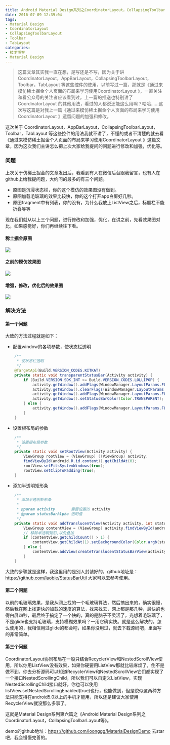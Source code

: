 ```yaml
---
title: Android Material Design系列之CoordinatorLayout，CollapsingToolbarLayout等
date: 2016-07-09 12:39:04
tags:
- Material Design
- CoordinatorLayout
- CollapsingToolbarLayout
- Toolbar
- TabLayout
categories: 
- 技术博客
- Material Design
---
```

>这篇文章其实我一直在想，是写还是不写，因为关于讲 CoordinatorLayout，AppBarLayout，CollapsingToolbarLayout，Toolbar，TabLayout 等这些控件的使用，以前写过一篇，那就是《通过来模仿稀土掘金个人页面的布局来学习使用CoordinatorLayout 》，一直关注和看公众号的关注者应该看到过，上一篇的推送也特别讲了 CoordinatorLayout 的其他用法，看过的人都说还能这么用啊？哈哈……这次写这篇是对我上一篇《通过来模仿稀土掘金个人页面的布局来学习使用CoordinatorLayout 》遗留问题的加强和修改。

这次关于 CoordinatorLayout，AppBarLayout，CollapsingToolbarLayout，Toolbar，TabLayout 等这些控件的用法我就不讲了，不懂的或者不清楚的就去看《通过来模仿稀土掘金个人页面的布局来学习使用CoordinatorLayout 》这篇文章，因为这次我们主讲怎么把上次大家给我提问的问题进行修改和加强，优化等。
<!--more-->
### 问题
上次关于仿稀土掘金的文章发出后，我看到有人在微信后台跟我留言，也有人在github上给我提问题，大约问的最多的有三个问题。
* 原图是沉浸状态栏，你的这个模仿的效果图没有做到。
* 原图加载毛玻璃的效果比较快，你的这个打开app白屏好几秒。
* 原图fragment中有列表，你的没有，为什么我放上ListView之后，标题栏不能折叠等等

现在我们就从以上三个问题，进行修改和加强，优化，在讲之前，先看效果图对比，如果感觉好，你们再继续往下看。

#### 稀土掘金原图
![](https://raw.githubusercontent.com/loonggg/CoordinatorLayoutDemo/master/image/1.gif)

#### 之前的模仿效果图
![](https://raw.githubusercontent.com/loonggg/MaterialDesignDemo/master/image/%E4%B9%8B%E5%89%8D%E6%A8%A1%E4%BB%BF%E7%9A%84%E6%95%88%E6%9E%9C%E5%9B%BE.gif)

#### 增强，修改，优化后的效果图
![](https://raw.githubusercontent.com/loonggg/CoordinatorLayoutDemo/master/image/cld.gif)

### 解决方法

#### 第一个问题
大致的方法过程就是如下：
* 配置window的各项参数，使状态栏透明
```java
    /**
     * 使状态栏透明
     */
    @TargetApi(Build.VERSION_CODES.KITKAT)
    private static void transparentStatusBar(Activity activity) {
        if (Build.VERSION.SDK_INT >= Build.VERSION_CODES.LOLLIPOP) {
            activity.getWindow().addFlags(WindowManager.LayoutParams.FLAG_DRAWS_SYSTEM_BAR_BACKGROUNDS);
            activity.getWindow().clearFlags(WindowManager.LayoutParams.FLAG_TRANSLUCENT_STATUS);
            activity.getWindow().addFlags(WindowManager.LayoutParams.FLAG_TRANSLUCENT_NAVIGATION);
            activity.getWindow().setStatusBarColor(Color.TRANSPARENT);
        } else {
            activity.getWindow().addFlags(WindowManager.LayoutParams.FLAG_TRANSLUCENT_STATUS);
        }
    }
```

* 设置根布局的参数
```java
    /**
     * 设置根布局参数
     */
    private static void setRootView(Activity activity) {
        ViewGroup rootView = (ViewGroup) ((ViewGroup) activity.
        findViewById(android.R.id.content)).getChildAt(0);
        rootView.setFitsSystemWindows(true);
        rootView.setClipToPadding(true);
    }
```

* 添加半透明矩形条
```java
    /**
     * 添加半透明矩形条
     *
     * @param activity       需要设置的 activity
     * @param statusBarAlpha 透明值
     */
    private static void addTranslucentView(Activity activity, int statusBarAlpha) {
        ViewGroup contentView = (ViewGroup) activity.findViewById(android.R.id.content);
        // 移除半透明矩形,以免叠加
        if (contentView.getChildCount() > 1) {
            contentView.getChildAt(1).setBackgroundColor(Color.argb(statusBarAlpha, 0, 0, 0));
        } else {
            contentView.addView(createTranslucentStatusBarView(activity, statusBarAlpha));
        }
    }
```

大致的步骤就是这样，我这里用的是别人封装好的，github地址是：https://github.com/laobie/StatusBarUtil 大家可以去参考使用。

#### 第二个问题
以前的毛玻璃效果，是我从网上找的一个毛玻璃算法，然后搞出来的，确实很慢，然后我在网上找更快的加载的速度的算法，找来找去，网上都是那几种，最快的也得白屏四秒，最后终于搞定了一个快的，真的是脑子不灵活了，光想着毛玻璃了，不是glide也支持毛玻璃，支持模糊效果吗？一用它确实快。就是这么解决的。怎么使用的，我相信用过glide的都会吧，如果你没用过，就去下载源码吧，里面写的非常简单。

#### 第三个问题
CoordinatorLayout协同布局在一般只结合RecyclerView和NestedScrollView使用，所以你用ListView没有效果，如果你硬要用ListView那就比较麻烦了，倒不是做不到。你去分析源码可以知道RecyclerView和NestedScrollView它们都实现了一个接口NestedScrollingChild，所以我们可以自定义ListView，实现NestedScrollingChild接口就好。你也可以使用listView.setNestedScrollingEnabled(true)也行，也能做到，但是貌似这两种方法只能支持在android5.0以上的手机才能用，所以还是建议大家使用RecyclerView就没那么多事了。

这就是Material Design系列第六篇之《Android Material Design系列之CoordinatorLayout，CollapsingToolbarLayout等》。

demo的github地址：https://github.com/loonggg/MaterialDesignDemo 去star吧，我会慢慢完善的。

